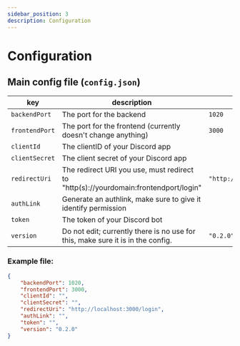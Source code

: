 ```yaml
---
sidebar_position: 3
description: Configuration
---
```


# Configuration

## Main config file (`config.json`)
|key|description|default value|
|---|---|---|
|`backendPort`|The port for the backend|`1020`|
|`frontendPort`|The port for the frontend (currently doesn't change anything)|`3000`|
|`clientId`|The clientID of your Discord app||
|`clientSecret`|The client secret of your Discord app||
|`redirectUri`|The redirect URI you use, must redirect to "http(s)://yourdomain:frontendport/login"|`"http://localhost:3000/login"`|
|`authLink`|Generate an authlink, make sure to give it identify permission||
|`token`|The token of your Discord bot||
|`version`|Do not edit; currently there is no use for this, make sure it is in the config.|`"0.2.0"`|

### Example file:
```json title="config.json"
{
    "backendPort": 1020,
    "frontendPort": 3000,
    "clientId": "",
    "clientSecret": "",
    "redirectUri": "http://localhost:3000/login",
    "authLink": "",
    "token": "",
    "version": "0.2.0"
}
```
